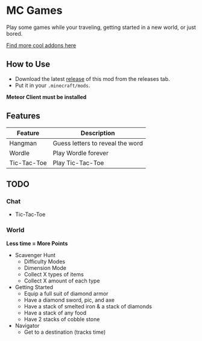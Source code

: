 # MC Games

Play some games while your traveling, getting started in a new world, or just bored.

[Find more cool addons here](https://www.meteoraddons.com/)

## How to Use

- Download the latest [release](/../../releases) of this mod from the releases tab.
- Put it in your `.minecraft/mods`.

**Meteor Client must be installed**

## Features

| Feature     | Description                      |
| ----------- | -------------------------------- |
| Hangman     | Guess letters to reveal the word |
| Wordle      | Play Wordle forever              |
| Tic-Tac-Toe | Play Tic-Tac-Toe                 |

## TODO

### Chat

- Tic-Tac-Toe

### World

**Less time = More Points**

- Scavenger Hunt
  - Difficulty Modes
  - Dimension Mode
  - Collect X types of items
  - Collect X amount of each type
- Getting Started
  - Equip a full suit of diamond armor
  - Have a diamond sword, pic, and axe
  - Have a stack of smelted iron & a stack of diamonds
  - Have a stack of any food
  - Have 2 stacks of cobble stone
- Navigator
  - Get to a destination (tracks time)

